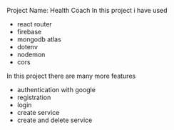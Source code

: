 Project Name: Health Coach
In this project i have used
* react router
* firebase
* mongodb atlas
* dotenv
* nodemon
* cors

In this project there are many more features
* authentication with google
* registration 
* login
* create service
* create and delete service

